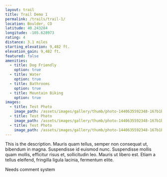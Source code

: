 ```yaml
---
layout: trail
title: Trail Demo 1
permalink: /trails/trail-1/
location: Boulder, CO
latitude: 40.243284
longitude: -105.628973
rating: 4
distance: 3.1 miles
starting_elevation: 9,482 ft.
elevation_gain: 9,482 ft.
featured: false
amenities:
  - title: Dog Friendly
    option: true
  - title: Water
    option: true
  - title: Bathrooms
    option: true
  - title: Mountain Biking
    option: true
images:
  - title: Test Photo
    image_path: /assets/images/gallery/thumb/photo-1440635592348-167b1b30296f_sm.jpg
  - title: Test Photo
    image_path: /assets/images/gallery/thumb/photo-1440635592348-167b1b30296f_sm.jpg
  - title: Test Photo
    image_path: /assets/images/gallery/thumb/photo-1440635592348-167b1b30296f_sm.jpg
---
```


This is the description. Mauris quam tellus, semper non consequat ut, bibendum in magna. Suspendisse id euismod nunc. Suspendisse mollis quam mollis, efficitur risus et, sollicitudin leo. Mauris ut libero est. Etiam a tellus eleifend, fringilla ligula lacinia, fermentum elite.


Needs comment system